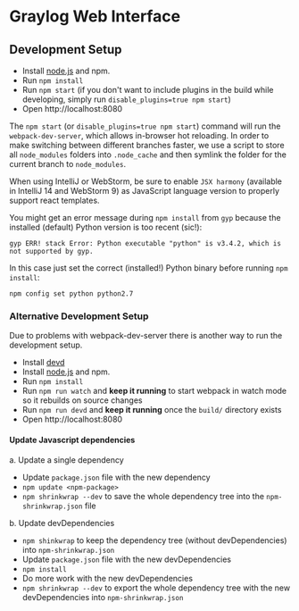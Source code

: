 # Graylog Web Interface

## Development Setup

* Install [node.js](http://nodejs.org/) and npm.
* Run `npm install`
* Run `npm start` (if you don't want to include plugins in the build while developing, simply run `disable_plugins=true npm start`) 
* Open http://localhost:8080

The `npm start` (or `disable_plugins=true npm start`) command will run the `webpack-dev-server`, which allows in-browser hot reloading.
In order to make switching between different branches faster, we use a script to store all `node_modules` folders
into `.node_cache` and then symlink the folder for the current branch to `node_modules`.

When using IntelliJ or WebStorm, be sure to enable `JSX harmony` (available in IntelliJ 14 and WebStorm 9)
as JavaScript language version to properly support react templates.

You might get an error message during `npm install` from `gyp` because the installed (default) Python version is too recent (sic!):

```
gyp ERR! stack Error: Python executable "python" is v3.4.2, which is not supported by gyp.                                                                                                                 
```

In this case just set the correct (installed!) Python binary before running `npm install`:

```
npm config set python python2.7
```

### Alternative Development Setup

Due to problems with webpack-dev-server there is another way to run the development setup.

* Install [devd](https://github.com/cortesi/devd)
* Install [node.js](http://nodejs.org/) and npm.
* Run `npm install`
* Run `npm run watch` and **keep it running** to start webpack in watch mode so it rebuilds on source changes
* Run `npm run devd` and **keep it running** once the `build/` directory exists
* Open http://localhost:8080


#### Update Javascript dependencies

a. Update a single dependency

* Update `package.json` file with the new dependency
* `npm update <npm-package>`
* `npm shrinkwrap --dev` to save the whole dependency tree into the `npm-shrinkwrap.json` file

b. Update devDependencies

* `npm shinkwrap` to keep the dependency tree (without devDependencies) into `npm-shrinkwrap.json`
* Update `package.json` file with the new devDependencies
* `npm install`
* Do more work with the new devDependencies
* `npm shrinkwrap --dev` to export the whole dependency tree with the new devDependencies into `npm-shrinkwrap.json`